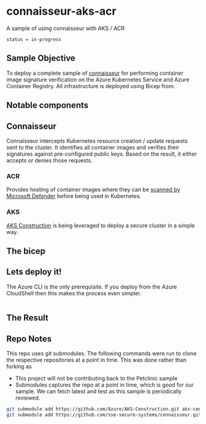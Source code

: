 # connaisseur-aks-acr
A sample of using connaisseur with AKS / ACR

`status = in-progress`

## Sample Objective

To deploy a complete sample of [connaisseur](https://github.com/sse-secure-systems/connaisseur) for performing container image signature verification on the Azure Kubernetes Service and Azure Container Registry. All infrastructure is deployed using Bicep from. 

## Notable components

## Connaisseur

Connaisseur intercepts Kubernetes resource creation / update requests sent to the cluster. It identifies all container images and verifies their signatures against pre-configured public keys. Based on the result, it either accepts or denies those requests.
 
### ACR

Provides hosting of container images where they can be [scanned by Microsoft Defender](https://docs.microsoft.com/azure/defender-for-cloud/defender-for-containers-introduction?tabs=defender-for-container-arch-aks#scanning-images-in-acr-registries) before being used in Kubernetes.

### AKS

[AKS Construction](https://github.com/Azure/Aks-Construction) is being leveraged to deploy a secure cluster in a simple way.

## The bicep


## Lets deploy it!

The Azure CLI is the only prerequisite. If you deploy from the Azure CloudShell then this makes the process even simpler.

```bash

```

## The Result

## Repo Notes

This repo uses git submodules. The following commands were run to clone the respective repositories at a point in time.
This was done rather than forking as
- This project will not be contributing back to the Petclinic sample
- Submodules captures the repo at a point in time, which is good for our sample. We can fetch latest and test as this sample is periodically reviewed.

```bash
git submodule add https://github.com/Azure/AKS-Construction.git aks-construction
git submodule add https://github.com/sse-secure-systems/connaisseur.git connaisseur
```
